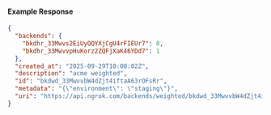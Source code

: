 <!-- Code generated for API Clients. DO NOT EDIT. -->

#### Example Response

```json
{
  "backends": {
    "bkdhr_33Mwvs2EiUyQQYXjCgU4rFIEUr7": 0,
    "bkdhr_33MwvvpHuKorz2ZQFjXaK46YDd7": 1
  },
  "created_at": "2025-09-29T10:08:02Z",
  "description": "acme weighted",
  "id": "bkdwd_33MwvvbW4dZjt4iftaA63rOFsRr",
  "metadata": "{\"environment\": \"staging\"}",
  "uri": "https://api.ngrok.com/backends/weighted/bkdwd_33MwvvbW4dZjt4iftaA63rOFsRr"
}
```
